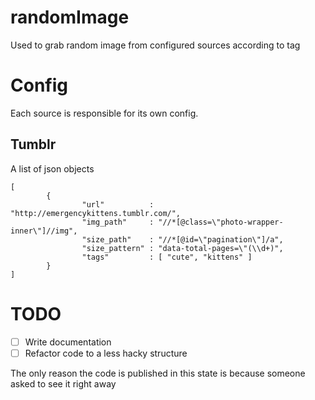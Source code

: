 # randomImage
Used to grab random image from configured sources according to tag

# Config
Each source is responsible for its own config.
## Tumblr
A list of json objects
```
[
        {
                "url"          : "http://emergencykittens.tumblr.com/",
                "img_path"     : "//*[@class=\"photo-wrapper-inner\"]//img",
                "size_path"    : "//*[@id=\"pagination\"]/a",
                "size_pattern" : "data-total-pages=\"(\\d+)",
                "tags"         : [ "cute", "kittens" ]
        }
]
```

# TODO
- [ ] Write documentation
- [ ] Refactor code to a less hacky structure

The only reason the code is published in this state is because someone asked to see it right away

